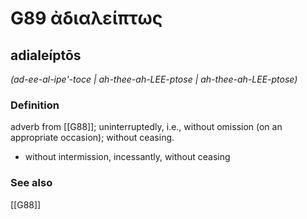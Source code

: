 # G89 ἀδιαλείπτως

## adialeíptōs

_(ad-ee-al-ipe'-toce | ah-thee-ah-LEE-ptose | ah-thee-ah-LEE-ptose)_

### Definition

adverb from [[G88]]; uninterruptedly, i.e., without omission (on an appropriate occasion); without ceasing.

- without intermission, incessantly, without ceasing

### See also

[[G88]]

